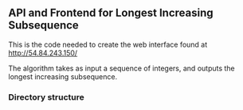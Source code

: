 <h2>API and Frontend for Longest Increasing Subsequence</h2>
<p>This is the code needed to create the web interface found at
<a href="http://54.84.243.150/">http://54.84.243.150/</a></p>

<p>The algorithm takes as input a sequence of integers, and outputs the longest increasing subsequence.</p>



<h3>Directory structure</h3>
